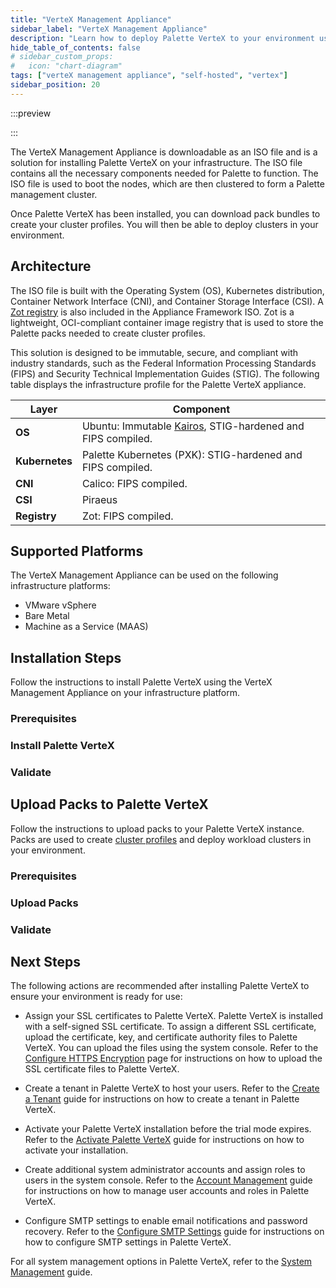 ```yaml
---
title: "VerteX Management Appliance"
sidebar_label: "VerteX Management Appliance"
description: "Learn how to deploy Palette VerteX to your environment using the VerteX Management Appliance"
hide_table_of_contents: false
# sidebar_custom_props:
#   icon: "chart-diagram"
tags: ["verteX management appliance", "self-hosted", "vertex"]
sidebar_position: 20
---
```


:::preview

:::

The VerteX Management Appliance is downloadable as an ISO file and is a solution for installing Palette VerteX on your
infrastructure. The ISO file contains all the necessary components needed for Palette to function. The ISO file is used
to boot the nodes, which are then clustered to form a Palette management cluster.

Once Palette VerteX has been installed, you can download pack bundles to create your cluster profiles. You will then be
able to deploy clusters in your environment.

## Architecture

The ISO file is built with the Operating System (OS), Kubernetes distribution, Container Network Interface (CNI), and
Container Storage Interface (CSI). A [Zot registry](https://zotregistry.dev/) is also included in the Appliance
Framework ISO. Zot is a lightweight, OCI-compliant container image registry that is used to store the Palette packs
needed to create cluster profiles.

This solution is designed to be immutable, secure, and compliant with industry standards, such as the Federal
Information Processing Standards (FIPS) and Security Technical Implementation Guides (STIG). The following table
displays the infrastructure profile for the Palette VerteX appliance.

| **Layer**      | **Component**                                                                   |
| -------------- | ------------------------------------------------------------------------------- |
| **OS**         | Ubuntu: Immutable [Kairos](https://kairos.io), STIG-hardened and FIPS compiled. |
| **Kubernetes** | Palette Kubernetes (PXK): STIG-hardened and FIPS compiled.                      |
| **CNI**        | Calico: FIPS compiled.                                                          |
| **CSI**        | Piraeus                                                                         |
| **Registry**   | Zot: FIPS compiled.                                                             |

## Supported Platforms

The VerteX Management Appliance can be used on the following infrastructure platforms:

- VMware vSphere
- Bare Metal
- Machine as a Service (MAAS)

## Installation Steps

Follow the instructions to install Palette VerteX using the VerteX Management Appliance on your infrastructure platform.

### Prerequisites

<PartialsComponent
  category="self-hosted"
  name="installation-steps-prereqs"
  edition="VerteX"
  version="Palette VerteX"
  iso="Palette VerteX"
  app="VerteX Management Appliance"
/>

### Install Palette VerteX

<PartialsComponent
  category="self-hosted"
  name="installation-steps-enablement"
  edition="VerteX"
  version="Palette VerteX"
  iso="Palette VerteX"
  app="VerteX Management Appliance"
/>

### Validate

<PartialsComponent
  category="self-hosted"
  name="installation-steps-validate"
  edition="VerteX"
  version="Palette VerteX"
  iso="Palette VerteX"
  app="VerteX Management Appliance"
/>

## Upload Packs to Palette VerteX

Follow the instructions to upload packs to your Palette VerteX instance. Packs are used to create
[cluster profiles](../../profiles/cluster-profiles/cluster-profiles.md) and deploy workload clusters in your
environment.

### Prerequisites

<PartialsComponent
  category="self-hosted"
  name="upload-packs-prereqs"
  edition="VerteX"
  version="Palette VerteX"
  iso="Palette VerteX"
  app="VerteX Management Appliance"
/>

### Upload Packs

<PartialsComponent
  category="self-hosted"
  name="upload-packs-enablement"
  edition="VerteX"
  version="Palette VerteX"
  iso="Palette VerteX"
  app="VerteX Management Appliance"
/>

### Validate

<PartialsComponent
  category="self-hosted"
  name="upload-packs-validate"
  edition="VerteX"
  version="Palette VerteX"
  iso="Palette VerteX"
  app="VerteX Management Appliance"
/>

## Next Steps

The following actions are recommended after installing Palette VerteX to ensure your environment is ready for use:

- Assign your SSL certificates to Palette VerteX. Palette VerteX is installed with a self-signed SSL certificate. To
  assign a different SSL certificate, upload the certificate, key, and certificate authority files to Palette VerteX.
  You can upload the files using the system console. Refer to the
  [Configure HTTPS Encryption](../system-management/ssl-certificate-management.md) page for instructions on how to
  upload the SSL certificate files to Palette VerteX.

- Create a tenant in Palette VerteX to host your users. Refer to the
  [Create a Tenant](../system-management/tenant-management.md) guide for instructions on how to create a tenant in
  Palette VerteX.

- Activate your Palette VerteX installation before the trial mode expires. Refer to the
  [Activate Palette VerteX](../activate-installation/activate-installation.md) guide for instructions on how to activate
  your installation.

- Create additional system administrator accounts and assign roles to users in the system console. Refer to the
  [Account Management](../system-management/account-management/account-management.md) guide for instructions on how to
  manage user accounts and roles in Palette VerteX.

- Configure SMTP settings to enable email notifications and password recovery. Refer to the
  [Configure SMTP Settings](../system-management/smtp.md) guide for instructions on how to configure SMTP settings in
  Palette VerteX.

For all system management options in Palette VerteX, refer to the
[System Management](../system-management/system-management.md) guide.

